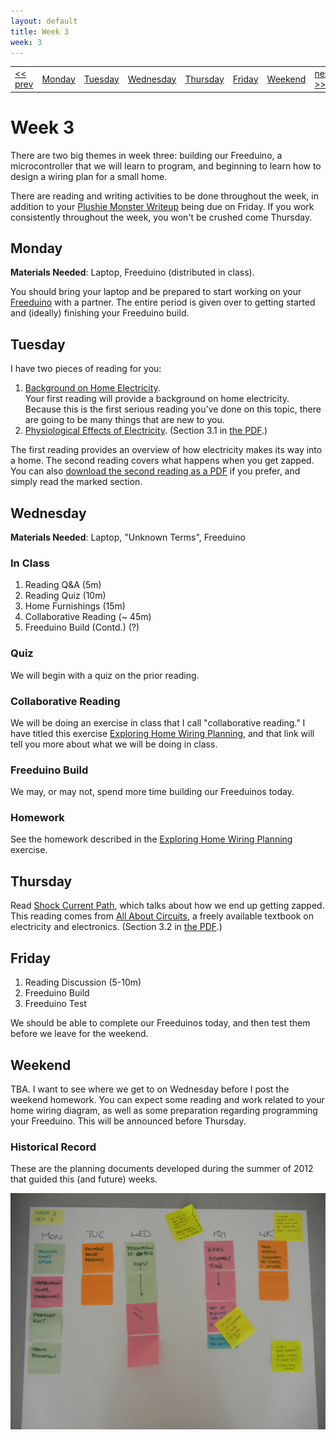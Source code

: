 ```yaml
---
layout: default
title: Week 3
week: 3
---
```


<table>
<tr>
	<td> <a href="w01.html">&lt;&lt; prev</a> </td>
	<td> <a href="#Monday">Monday</a> </td>
	<td> <a href="#Tuesday">Tuesday</a> </td>
	<td> <a href="#Wednesday">Wednesday</a> </td>
	<td> <a href="#Thursday">Thursday</a> </td>
	<td> <a href="#Friday">Friday</a> </td>
	<td> <a href="#Weekend">Weekend</a> </td>
	<td> <a href="w03.html">next &gt;&gt;</a> </td>
</tr></table>

# Week 3

There are two big themes in week three: building our Freeduino, a microcontroller that we will learn to program, and beginning to learn how to design a wiring plan for a small home. 

There are reading and writing activities to be done throughout the week, in addition to your [Plushie Monster Writeup]({{site.url}}/assignments/plushie-monster-writeup.html) being due on Friday. If you work consistently throughout the week, you won't be crushed come Thursday.

## Monday

**Materials Needed**: Laptop, Freeduino (distributed in class).

You should bring your laptop and be prepared to start working on your [Freeduino]({{site.url}}/assignments/freeduino-build.html) with a partner. The entire period is given over to getting started and (ideally) finishing your Freeduino build.

## Tuesday

I have two pieces of reading for you:

1. [Background on Home Electricity](http://www.thecircuitdetective.com/bkgrd.htm). <br/>
Your first reading will provide a background on home electricity. Because this is the first serious reading you've done on this topic, there are going to be many things that are new to you.
1. [Physiological Effects of Electricity](http://www.allaboutcircuits.com/vol_1/chpt_3/2.html). (Section 3.1 in [the PDF](http://www.allaboutcircuits.com/pdf/DC.pdf).)

The first reading provides an overview of how electricity makes its way into a home. The second reading covers what happens when you get zapped. You can also [download the second reading as a PDF](http://www.allaboutcircuits.com/pdf/DC.pdf) if you prefer, and simply read the marked section. 

## Wednesday

**Materials Needed**: Laptop, "Unknown Terms", Freeduino



### In Class

1. Reading Q&A (5m)
1. Reading Quiz (10m)
1. Home Furnishings (15m)
1. Collaborative Reading (~ 45m)
1. Freeduino Build (Contd.) (?)

### Quiz 

We will begin with a quiz on the prior reading.

### Collaborative Reading

We will be doing an exercise in class that I call "collaborative reading." I have titled this exercise [Exploring Home Wiring Planning]({{site.url}}/assignments/exploring-home-wiring-planning.md), and that link will tell you more about what we will be doing in class.

### Freeduino Build

We may, or may not, spend more time building our Freeduinos today.

### Homework

See the homework described in the [Exploring Home Wiring Planning]({{site.url}}/assignments/exploring-home-wiring-planning.md) exercise.

## Thursday

Read [Shock Current Path](http://www.allaboutcircuits.com/vol_1/chpt_3/3.html), which talks about how we end up getting zapped. This reading comes from [All About Circuits](http://www.allaboutcircuits.com/), a freely available textbook on electricity and electronics. (Section 3.2 in [the PDF](http://www.allaboutcircuits.com/pdf/DC.pdf).)

## Friday

1. Reading Discussion (5-10m)
1. Freeduino Build
1. Freeduino Test

We should be able to complete our Freeduinos today, and then test them before we leave for the weekend.

## Weekend

TBA. I want to see where we get to on Wednesday before I post the weekend homework. You can expect some reading and work related to your home wiring diagram, as well as some preparation regarding programming your Freeduino. This will be announced before Thursday.

### Historical Record

These are the planning documents developed during the summer of 2012 that guided this (and future) weeks.

<p align="center"> 
	<img src="images/w02-600.png" alt="Week 0"/>
</p>

